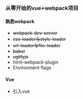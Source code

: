 ### 从零开始的vue+webpack项目

####  熟悉webpack
- <del>webpack-dev-server</del>
- <del>css-loader与style-loader</del>
- <del>url-loader与file-loader</del>
- <del>babel</del>
- <del>uglifyjs</del>
- <tbd>html-webpack-plugin</tbd>
- <tbd>Environment flags</tbd>

#### Vue
- 引入vue